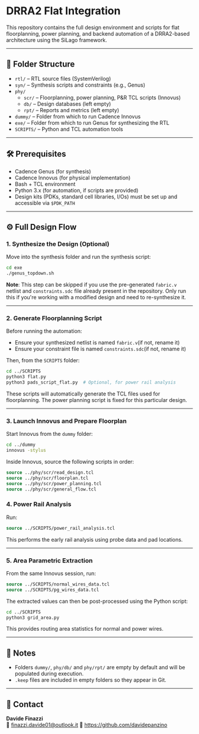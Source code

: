 # DRRA2 Flat Integration

This repository contains the full design environment and scripts for flat floorplanning, power planning, and backend automation of a DRRA2-based architecture using the SiLago framework.

---

## 📁 Folder Structure

- `rtl/` – RTL source files (SystemVerilog)
- `syn/` – Synthesis scripts and constraints (e.g., Genus)
- `phy/`
  - `scr/` – Floorplanning, power planning, P&R TCL scripts (Innovus)
  - `db/` – Design databases (left empty)
  - `rpt/` – Reports and metrics (left empty)
- `dummy/` – Folder from which to run Cadence Innovus
- `exe/` – Folder from which to run Genus for synthesizing the RTL
- `SCRIPTS/` – Python and TCL automation tools

---

## 🛠️ Prerequisites

- Cadence Genus (for synthesis)
- Cadence Innovus (for physical implementation)
- Bash + TCL environment
- Python 3.x (for automation, if scripts are provided)
- Design kits (PDKs, standard cell libraries, I/Os) must be set up and accessible via `$PDK_PATH`

---

## ⚙️ Full Design Flow

### 1. Synthesize the Design (Optional)

Move into the synthesis folder and run the synthesis script:

```bash
cd exe
./genus_topdown.sh
```

**Note**: This step can be skipped if you use the pre-generated `fabric.v` netlist and `constraints.sdc` file already present in the repository. Only run this if you're working with a modified design and need to re-synthesize it. 

---

### 2. Generate Floorplanning Script

Before running the automation:
- Ensure your synthesized netlist is named `fabric.v`(if not, rename it)
- Ensure your constraint file is named `constraints.sdc`(if not, rename it)

Then, from the `SCRIPTS` folder:

```bash
cd ../SCRIPTS
python3 flat.py
python3 pads_script_flat.py  # Optional, for power rail analysis
```

These scripts will automatically generate the TCL files used for floorplanning. The power planning script is fixed for this particular design.

---

### 3. Launch Innovus and Prepare Floorplan

Start Innovus from the `dummy` folder:

```bash
cd ../dummy
innovus -stylus
```

Inside Innovus, source the following scripts in order:

```tcl
source ../phy/scr/read_design.tcl
source ../phy/scr/floorplan.tcl
source ../phy/scr/power_planning.tcl
source ../phy/scr/general_flow.tcl
```

### 4. Power Rail Analysis

Run:

```tcl
source ../SCRIPTS/power_rail_analysis.tcl
```

This performs the early rail analysis using probe data and pad locations.

---

### 5. Area Parametric Extraction

From the same Innovus session, run:

```tcl
source ../SCRIPTS/normal_wires_data.tcl
source ../SCRIPTS/pg_wires_data.tcl
```

The extracted values can then be post-processed using the Python script:

```bash
cd ../SCRIPTS
python3 grid_area.py
```

This provides routing area statistics for normal and power wires.

---

## 📝 Notes

- Folders `dummy/`, `phy/db/` and `phy/rpt/` are empty by default and will be populated during execution.
- `.keep` files are included in empty folders so they appear in Git.

---

## 📩 Contact

**Davide Finazzi**  
📧 finazzi.davide01@outlook.it 
🔗 https://github.com/davidepanzino


